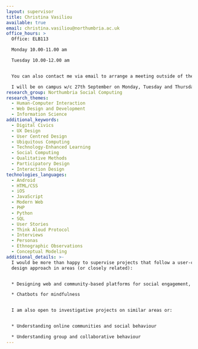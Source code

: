 ```yaml
---
layout: supervisor
title: Christina Vasiliou
available: true
email: christina.vasiliou@northumbria.ac.uk
office_hours: >
  Office: ELB113

  Monday 10.00-11.00 am

  Tuesday 10.00-12.00 am


  You can also contact me via email to arrange a meeting outside of the above hours.

  I will be on campus w/c 27th September on Monday, Tuesday and Thursday.
research_group: Northumbria Social Computing
research_themes:
  - Human-Computer Interaction
  - Web Design and Development
  - Information Science
additional_keywords:
  - Digital Civics
  - UX Design
  - User Centred Design
  - Ubiquitous Computing
  - Technology-Enhanced Learning
  - Social Computing
  - Qualitative Methods
  - Participatory Design
  - Interaction Design
technologies_languages:
  - Android
  - HTML/CSS
  - iOS
  - JavaScript
  - Modern Web
  - PHP
  - Python
  - SQL
  - User Stories
  - Think Aloud Protocol
  - Interviews
  - Personas
  - Ethnographic Observations
  - Conceptual Modeling
additional_details: >-
  I would be more than happy to supervise projects that follow a user-centred
  design approach in areas (or closely related):


  * Designing web and community-based platforms for social engagement, learning and training.

  * Chatbots for mindfulness


  I am also open to investigative projects on similar areas or:


  * Understanding online communities and social behaviour

  * Understanding group and collaborative behaviour
---
```

